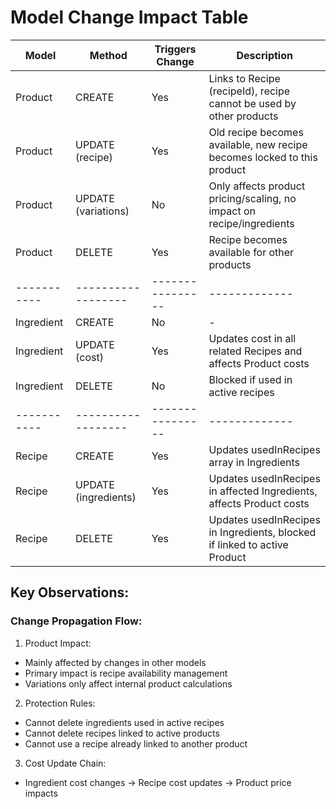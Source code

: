 # Model Change Impact Table

| Model     | Method            | Triggers Change | Description |
|-----------|------------------|----------------|-------------|
| Product   | CREATE           | Yes            | Links to Recipe (recipeId), recipe cannot be used by other products |
| Product   | UPDATE (recipe)  | Yes            | Old recipe becomes available, new recipe becomes locked to this product |
| Product   | UPDATE (variations) | No          | Only affects product pricing/scaling, no impact on recipe/ingredients |
| Product   | DELETE           | Yes            | Recipe becomes available for other products |
|-----------|------------------|----------------|-------------|
| Ingredient | CREATE          | No             | - |
| Ingredient | UPDATE (cost)   | Yes            | Updates cost in all related Recipes and affects Product costs |
| Ingredient | DELETE          | No             | Blocked if used in active recipes |
|-----------|------------------|----------------|-------------|
| Recipe    | CREATE          | Yes             | Updates usedInRecipes array in Ingredients |
| Recipe    | UPDATE (ingredients) | Yes        | Updates usedInRecipes in affected Ingredients, affects Product costs |
| Recipe    | DELETE          | Yes             | Updates usedInRecipes in Ingredients, blocked if linked to active Product |

## Key Observations:

### Change Propagation Flow:
1. Product Impact:
- Mainly affected by changes in other models
- Primary impact is recipe availability management
- Variations only affect internal product calculations

2. Protection Rules:
- Cannot delete ingredients used in active recipes
- Cannot delete recipes linked to active products
- Cannot use a recipe already linked to another product

3. Cost Update Chain:
- Ingredient cost changes → Recipe cost updates → Product price impacts